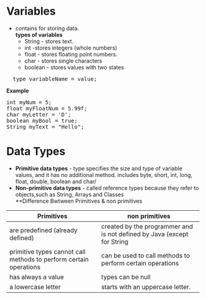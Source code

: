 # Variables 
+ contains for storing data.<br/>
**types of variables**<br/>
  + String - stores text.<br/>
  + int -stores integers (whole numbers)<br/>
  + float - stores floating point numbers.<br/>
  + char - stores single characters<br/>
  + boolean - stores values with two states<br/>
<pre>
  type variableName = value; 
</pre>
**Example**
<pre>
int myNum = 5;
float myFloatNum = 5.99f;
char myLetter = 'D';
boolean myBool = true;
String myText = "Hello";
</pre>
# Data Types 
+ **Primitive data types** - type specifies the size and type of variable values, and it has no additional method. includes byte, short, int, long, float, double, boolean and char/<br/>
+ **Non-primitive data types** - called reference types because they refer to objects,such as String, Arrays and Classes<br/>
**Difference Bwtween Primitives & non primitives
  
| Primitives    | non primitives |
| ------------- | ------------- |
| are predefined (already defined)  | created by the programmer and is not defined by Java (except for String  |
|primitive types cannot call methods to perform certain operations   |can be used to call methods to perform certain operations |
|has always a value |types can be null|
|a lowercase letter|starts with an uppercase letter.|
